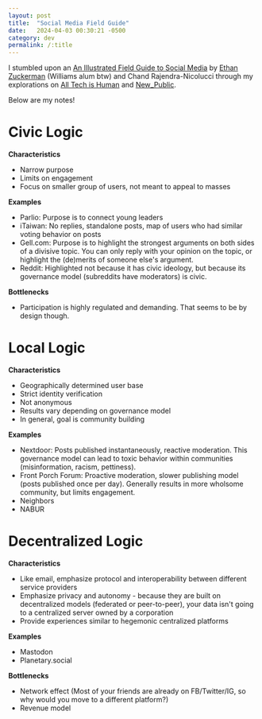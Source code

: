 ```yaml
---
layout: post
title:  "Social Media Field Guide"
date:   2024-04-03 00:30:21 -0500
category: dev
permalink: /:title
---
```


I stumbled upon an [An Illustrated Field Guide to Social Media](https://knightcolumbia.org/blog/an-illustrated-field-guide-to-social-media) by [Ethan Zuckerman](https://ethanzuckerman.com/) (Williams alum btw) and Chand Rajendra-Nicolucci through my explorations on [All Tech is Human](https://alltechishuman.org/) and [New_Public](https://newpublic.org/).

Below are my notes!

# Civic Logic

**Characteristics**
- Narrow purpose
- Limits on engagement
- Focus on smaller group of users, not meant to appeal to masses

**Examples**
- Parlio: Purpose is to connect young leaders
- iTaiwan: No replies, standalone posts, map of users who had similar voting behavior on posts
- Gell.com: Purpose is to highlight the strongest arguments on both sides of a divisive topic. You can only reply with your opinion on the topic, or highlight the (de)merits of someone else's argument.
- Reddit: Highlighted not because it has civic ideology, but because its governance model (subreddits have moderators) is civic.

**Bottlenecks**
- Participation is highly regulated and demanding. That seems to be by design though. 

# Local Logic

**Characteristics**
- Geographically determined user base
- Strict identity verification
- Not anonymous
- Results vary depending on governance model
- In general, goal is community building

**Examples**
- Nextdoor: Posts published instantaneously, reactive moderation. This governance model can lead to toxic behavior within communities (misinformation, racism, pettiness).
- Front Porch Forum: Proactive moderation, slower publishing model (posts published once per day). Generally results in more wholsome community, but limits engagement.
- Neighbors
- NABUR

# Decentralized Logic

**Characteristics**
- Like email, emphasize protocol and interoperability between different service providers
- Emphasize privacy and autonomy - because they are built on decentralized models (federated or peer-to-peer), your data isn't going to a centralized server owned by a corporation
- Provide experiences similar to hegemonic centralized platforms

**Examples**
- Mastodon
- Planetary.social

**Bottlenecks**
- Network effect (Most of your friends are already on FB/Twitter/IG, so why would you move to a different platform?)
- Revenue model